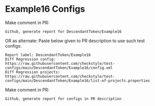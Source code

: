 # Example16 Configs
Make comment in PR:
```
Github, generate report for DescendantToken/Example16
```
OR as alternate:
Paste below given to PR description to use such test configs:
```
Report label: DescendantToken/Example16
Diff Regression config: https://raw.githubusercontent.com/checkstyle/test-configs/main/DescendantToken/Example16/config.xml
Diff Regression projects: https://raw.githubusercontent.com/checkstyle/test-configs/main/DescendantToken/Example16/list-of-projects.properties
```
Make comment in PR:
```
Github, generate report for configs in PR description
```
